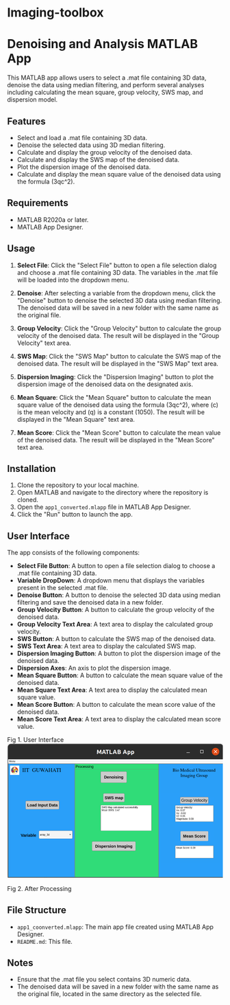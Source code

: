 # Imaging-toolbox

# Denoising and Analysis MATLAB App

This MATLAB app allows users to select a .mat file containing 3D data, denoise the data using median filtering, and perform several analyses including calculating the mean square, group velocity, SWS map, and dispersion model.

## Features

- Select and load a .mat file containing 3D data.
- Denoise the selected data using 3D median filtering.
- Calculate and display the group velocity of the denoised data.
- Calculate and display the SWS map of the denoised data.
- Plot the dispersion image of the denoised data.
- Calculate and display the mean square value of the denoised data using the formula \(3qc^2\).

## Requirements

- MATLAB R2020a or later.
- MATLAB App Designer.

## Usage

1. **Select File**: Click the "Select File" button to open a file selection dialog and choose a .mat file containing 3D data. The variables in the .mat file will be loaded into the dropdown menu.

2. **Denoise**: After selecting a variable from the dropdown menu, click the "Denoise" button to denoise the selected 3D data using median filtering. The denoised data will be saved in a new folder with the same name as the original file.

3. **Group Velocity**: Click the "Group Velocity" button to calculate the group velocity of the denoised data. The result will be displayed in the "Group Velocity" text area.

4. **SWS Map**: Click the "SWS Map" button to calculate the SWS map of the denoised data. The result will be displayed in the "SWS Map" text area.

5. **Dispersion Imaging**: Click the "Dispersion Imaging" button to plot the dispersion image of the denoised data on the designated axis.

6. **Mean Square**: Click the "Mean Square" button to calculate the mean square value of the denoised data using the formula \(3qc^2\), where \(c\) is the mean velocity and \(q\) is a constant (1050). The result will be displayed in the "Mean Square" text area.

7. **Mean Score**: Click the "Mean Score" button to calculate the mean value of the denoised data. The result will be displayed in the "Mean Score" text area.

## Installation

1. Clone the repository to your local machine.
2. Open MATLAB and navigate to the directory where the repository is cloned.
3. Open the `app1_converted.mlapp` file in MATLAB App Designer.
4. Click the "Run" button to launch the app.

## User Interface

The app consists of the following components:

- **Select File Button**: A button to open a file selection dialog to choose a .mat file containing 3D data.
- **Variable DropDown**: A dropdown menu that displays the variables present in the selected .mat file.
- **Denoise Button**: A button to denoise the selected 3D data using median filtering and save the denoised data in a new folder.
- **Group Velocity Button**: A button to calculate the group velocity of the denoised data.
- **Group Velocity Text Area**: A text area to display the calculated group velocity.
- **SWS Button**: A button to calculate the SWS map of the denoised data.
- **SWS Text Area**: A text area to display the calculated SWS map.
- **Dispersion Imaging Button**: A button to plot the dispersion image of the denoised data.
- **Dispersion Axes**: An axis to plot the dispersion image.
- **Mean Square Button**: A button to calculate the mean square value of the denoised data.
- **Mean Square Text Area**: A text area to display the calculated mean square value.
- **Mean Score Button**: A button to calculate the mean score value of the denoised data.
- **Mean Score Text Area**: A text area to display the calculated mean score value.




 
Fig 1. User Interface
![alt text](image.png)

 
Fig 2. After Processing

## File Structure

- `app1_coonverted.mlapp`: The main app file created using MATLAB App Designer.
- `README.md`: This file.

## Notes

- Ensure that the .mat file you select contains 3D numeric data.
- The denoised data will be saved in a new folder with the same name as the original file, located in the same directory as the selected file.



